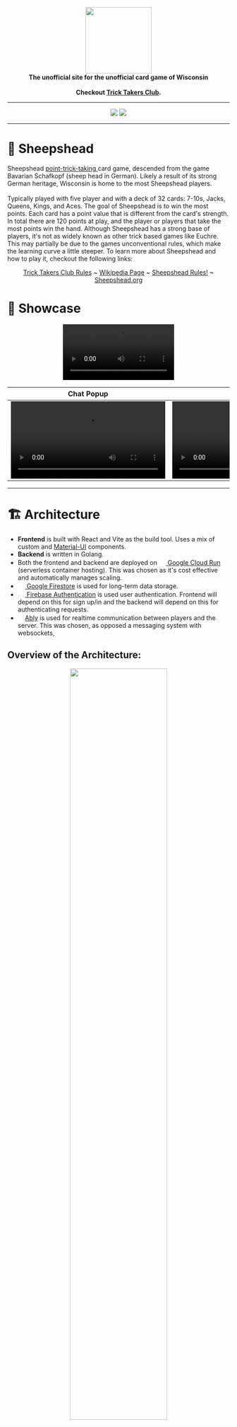 <p align="center" width="100%" vertical>
  <img
    src="https://github.com/user-attachments/assets/8c6b156b-4543-4e61-86df-aa306584394d"
    height="150"
  />
  <br />
  <b width="100%" >
    The unofficial site for the unofficial card game of Wisconsin
  </b>
  <br />
  <br />
  <b width="100%" >
    Checkout <a href="https://tricktakers.club">Trick Takers Club</a>.
  </b>
</p>

___
<p align="center" width="100%" vertical>
  <img src="https://github.com/egabrielse/TrickTakersClub/actions/workflows/automated-tests.yml/badge.svg" />
  <img src="https://github.com/egabrielse/TrickTakersClub/actions/workflows/google-cloudrun-docker.yml/badge.svg?ref=v0.0.4" />
</p>

___

# 🐑 Sheepshead

Sheepshead <a href="https://en.wikipedia.org/wiki/Trick-taking_game#Point-trick_games"> point-trick-taking </a> card game, descended from the game Bavarian Schafkopf (sheep head in German). Likely a result of its strong German heritage, Wisconsin is home to the most Sheepshead players.
<br/><br/>
Typically played with five player and with a deck of 32 cards: 7-10s, Jacks, Queens, Kings, and Aces. The goal of Sheepshead is to win the most points. Each card has a point value that is different from the card's strength. In total there are 120 points at play, and the player or players that take the most points win the hand. Although Sheepshead has a strong base of players, it's not as widely known as other trick based games like Euchre. This may partially be due to the games unconventional rules, which make the learning curve a little steeper. To learn more about Sheepshead and how to play it, checkout the following links:
<br/>
<p align="center" width="100%" vertical>
<a href="https://tricktakers.club/rules">Trick Takers Club Rules</a> ~ <a href="https://en.wikipedia.org/wiki/Sheepshead_(card_game)">Wikipedia Page</a> ~ <a href="https://www.sheepsheadrules.com/home">Sheepshead Rules!</a> ~ <a href="https://www.sheepshead.org/rules/">Sheepshead.org</a>
</p>

# 🌟 Showcase

<p align="center" width="100%" vertical>
  <video src="https://github.com/user-attachments/assets/dc4b2854-0bb3-4281-a3bf-c18c8a30cee5" width="50%" />
</p>

Chat Popup|Scoreboard
--|--
<video src="https://github.com/user-attachments/assets/2714bb48-6d2b-4d67-8c4d-73fa0ac995a9" width="350" />|<video src="https://github.com/user-attachments/assets/87bab245-335c-4a39-aba7-201a7bdd01bb" width="350" />

___

# 🏗️ Architecture
- **Frontend** is built with React and Vite as the build tool. Uses a mix of custom and <a href="https://mui.com/">Material-UI</a> components.
- **Backend** is written in Golang.
- Both the frontend and backend are deployed on <a href="https://cloud.google.com/run?hl=en"><img
    src="https://github.com/user-attachments/assets/456e4df7-bd09-4f4a-b5a7-b01edafc27ee"
    height="16px"
  /> Google Cloud Run</a> (serverless container hosting). This was chosen as it's cost effective and automatically manages scaling.
- <a href="https://firebase.google.com/products/firestore"><img
    src="https://github.com/user-attachments/assets/d32bdcd3-ac05-4d9a-9905-11e265217001"
    height="16px"
  /> Google Firestore</a> is used for long-term data storage.
- <a href="https://firebase.google.com/products/auth"><img
    src="https://github.com/user-attachments/assets/9439904d-1102-4d36-b42a-b4a7b8499836"
    height="16px"
  /> Firebase Authentication</a> is used user authentication. Frontend will depend on this for sign up/in and the backend will depend on this for authenticating requests. 
- <a href="https://ably.com/"><img
    src="https://github.com/user-attachments/assets/80e6fa05-64fc-4193-bd6d-da89f80a30bb"
    height="16px"
  />Ably</a> is used for realtime communication between players and the server. This was chosen, as opposed a messaging system with websockets, 


## Overview of the Architecture:
<p align="center" width="100%" vertical>
  <img
    label="Architecture Overview"
    src="https://github.com/user-attachments/assets/01268fb7-321a-4714-a9d2-c80c0a4d63da"
    width="66%"
    align="center"
  />
</p>

## Game Creation/Connection Flow
- **Game Manager (GM)**: When a user "hosts" a game, a GM is spun up on the server. The GM is a goroutine that loops, listening for messages from one the players' channels. Messages can include actions in the game like playing a card, as well as things like chat messages and changing the settings. When the GM receives a message/action from a user, it updates the game state accordingly, which is stored in memory, and then sends out update messages to players. If enough time has passed since the last received message, the GM times out and shuts down, thereby ending the game. 
- **Broadcast Channel**: All users are subscribed to the broadcast channel. This is where chat messages are sent, as well as public update messages that all players can see (ex. player A played ace of spades).
- **Private Channels**: Each user has a private channel which acts a direct line between them and the GM. This is used for messages that other players shouldn't see the contents of (ex. cards dealt to the player).

<p align="center" width="100%" vertical>
  <img
    label="Game Connection Flow"
    src="https://github.com/user-attachments/assets/aac761f5-4db0-417c-a44a-c431d6dc88ca"
    width="75%"
    align="center"
  />
</p>


# 🚧 Architecture Redesign
I'm currently reworking the architecture of the app, because a flaw was discovered after deploying to Google Cloud Run.

**_Note: See [issue #90](https://github.com/egabrielse/TrickTakersClub/issues/90) for updates on this redesign_**

### The Flaw - Current Architecture is Not Scalable
1. Gameplay is managed by the Game Manager (GM), which is a goroutine that runs on the server.
2. Google Cloud Run is serverless, meaning server management is handled automatically by Google. This includes scaling...
3. When the server receives less incoming HTTP requests, it scales down the number of server instances. Possibly down to zero if there's no traffic.
4. Once a game has started, all communication about the game is handled over Ably, which means the server will stop receiving requests from these players.
5. This means a server instance with an active game session could get terminated if it stops receiving traffic, leaving players in the lurch.

### The Workaround (Temporary)
For now, the minimum and maximum number of server instances is set to be the same. This way no instance get prematurely terminated. However, this isn't a long term solution, because it also means the application cannot be scaled up. It's also less cost effective. Since Trick Takers Club has not yet been launched publicly, the site isn't receiving much traffic other than from testers, so this is not a critical problem, but it needs to be resolved before going public. 

### The Redesign
1. Replace Ably with direct Websocket connections between the server and the user clients. So long as there exists an open WS connection, the instance is considered active and will not be scaled down.
2. While not strictly necessary, the backend server will be split into two microservices to make the application more scalable. The **Play Service** will be where all all Game Managers are spun up. The **Core Service** will continue to handle all other request (primarily database requests).

#### Overview of Architecture after Redesign:
<p align="center" width="100%" vertical>
  <img
    label="Architecture Overview - Redesign"
    src="https://github.com/user-attachments/assets/001874d7-2185-43aa-985a-2a9e2a8b5beb"
    width="66%"
    align="center"
  />
</p>

#### Game Creation/Connection Flow after Redesign:
<p align="center" width="100%" vertical>
  <img
    label="Game Connection Flow - Redesign"
    src="https://github.com/user-attachments/assets/4abfb646-0c0d-4898-b663-25e5d7804892"
    width="75%"
    align="center"
  />
</p>

